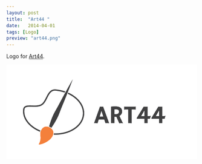 ```yaml
---
layout: post
title:  "Art44 "
date:   2014-04-01
tags: [Logo]
preview: "art44.png"
---
```


Logo for [Art44](http://www.art44.info).

![Art44](/img/posts/media/art44/Art44-Logo.png)
